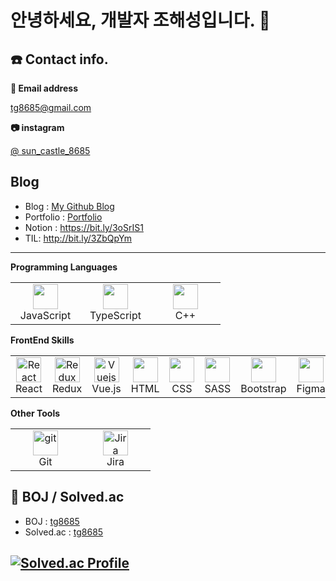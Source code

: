 # 안녕하세요, 개발자 조해성입니다. 👋

## ☎️ Contact info.

**📧 Email address**

[tg8685@gmail.com](mailto:tg8685@gmail.com)

**📷 instagram**

[@ sun_castle_8685](http://www.instagram.com/sun_castle_8685)

## Blog
- Blog : [My Github Blog](https://daedaem.netlify.app/)
- Portfolio : [Portfolio](https://daedaem.github.io/)
- Notion : https://bit.ly/3oSrIS1
- TIL: http://bit.ly/3ZbQpYm
---
**Programming Languages**

<table>
  <tr>
    <td align="center" width="96">
      <a>
        <img src="https://cdn-icons-png.flaticon.com/512/5968/5968292.png" width="40" height="40"/>
      </a>
      <br>JavaScript
    </td>
    <td align="center" width="96">
      <a>
        <img src="https://cdn-icons-png.flaticon.com/512/5968/5968381.png" width="40" height="40"/>
      </a>
      <br>TypeScript
    </td>
    <td align="center" width="96">
      <a>
        <img src="https://cdn-icons-png.flaticon.com/512/6132/6132222.png" width="40" height="40"/>
      </a>
      <br>C++
    </td>
  </tr>
</table>

**FrontEnd Skills**
<table>
  <tr>
    <td align="center" width="96">
      <a>
        <img src="https://www.vectorlogo.zone/logos/reactjs/reactjs-icon.svg" width="40" height="40"/ alt="React" />
      </a>
      <br>React
    </td>
        <td align="center" width="96">
      <a>
        <img src="https://brandeps.com/logo-download/R/Redux-logo-vector-01.svg" width="40" height="40"/ alt="Redux" />
      </a>
      <br>Redux
    </td>
        <td align="center" width="96">
      <a>
        <img src="https://www.vectorlogo.zone/logos/vuejs/vuejs-icon.svg" width="40" height="40"/ alt="Vuejs" />
      </a>
      <br>Vue.js
    </td>
        <td align="center" width="96">
      <a>
        <img src="https://www.vectorlogo.zone/logos/w3_html5/w3_html5-icon.svg" width="40" height="40"/>
      </a>
      <br>HTML
    </td>
    <td align="center" width="96">
      <a>
        <img src="https://cdn-icons-png.flaticon.com/512/732/732190.png" width="40" height="40"/>
      </a>
      <br>CSS
    </td>
    <td align="center" width="96">
      <a>
        <img src="https://www.vectorlogo.zone/logos/sass-lang/sass-lang-ar21.svg" width="40" height="40"/>
      </a>
      <br>SASS
    </td>
        <td align="center" width="96">
      <a>
        <img src="https://www.vectorlogo.zone/logos/getbootstrap/getbootstrap-icon.svg" width="40" height="40"/>
      </a>
      <br>Bootstrap
    </td>
        <td align="center" width="96">
      <a>
        <img src="https://www.vectorlogo.zone/logos/figma/figma-icon.svg" width="40" height="40"/>
      </a>
      <br>Figma
    </td>
  </tr>
</table>

<!-- **BackEnd Skills**
<table>
  <tr>
    <td align="center" width="96">
      <a href="#Node.js">
      <img src ='https://www.vectorlogo.zone/logos/nodejs/nodejs-icon.svg' width="40" height="40">
      </a>
      <br>Node.js
    </td>
      <td align="center" width="96">
      <a href="#Express">
      <img src ='https://www.vectorlogo.zone/logos/expressjs/expressjs-icon.svg' width="40" height="40">
      </a>
      <br>Express
    </td>
      <td align="center" width="96">
      <a href="#MongoDB">
      <img src ='https://www.vectorlogo.zone/logos/mongodb/mongodb-icon.svg' width="40" height="40">
      </a>
      <br>MongoDB
    </td>
  </tr>
</table> -->

**Other Tools**

<table>
  <tr>
    <td align="center" width="96">
       <a href="https://git-scm.com/" target="_blank"> 
    <img src="https://www.vectorlogo.zone/logos/git-scm/git-scm-icon.svg" alt="git" width="40" height="40"/> 
  </a>
      <br>Git
    </td>
         <td align="center" width="96">
       <img src="https://www.vectorlogo.zone/logos/atlassian_jira/atlassian_jira-icon.svg" alt="Jira logo" width="40" height="40">         
         <br>Jira
      </td>
  </tr>
  
</table>

<h2>📃 BOJ / Solved.ac</h2>

* BOJ : [tg8685](https://www.acmicpc.net/user/tg8685)
* Solved.ac : [tg8685](https://solved.ac/profile/tg8685)

[![Solved.ac Profile](http://mazassumnida.wtf/api/v2/generate_badge?boj=tg8685)](https://solved.ac/tg8685)
---
